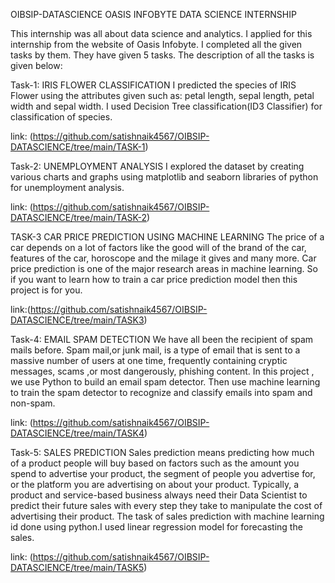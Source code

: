 OIBSIP-DATASCIENCE
OASIS INFOBYTE DATA SCIENCE INTERNSHIP

This internship was all about data science and analytics. I applied for this internship from the website of Oasis Infobyte. I completed all the given tasks by them. They have given 5 tasks. The description of all the tasks is given below:

Task-1: IRIS FLOWER CLASSIFICATION I predicted the species of IRIS Flower using the attributes given such as: petal length, sepal length, petal width and sepal width. I used Decision Tree classification(ID3 Classifier) for classification of species.

link: (https://github.com/satishnaik4567/OIBSIP-DATASCIENCE/tree/main/TASK-1)

Task-2: UNEMPLOYMENT ANALYSIS I explored the dataset by creating various charts and graphs using matplotlib and seaborn libraries of python for unemployment analysis.

link: (https://github.com/satishnaik4567/OIBSIP-DATASCIENCE/tree/main/TASK-2)

TASK-3 CAR PRICE PREDICTION USING MACHINE LEARNING The price of a car depends on a lot of factors like the good will of the brand of the car, features of the car, horoscope and the milage it gives and many more. Car price prediction is one of the major research areas in machine learning. So if you want to learn how to train a car price prediction model then this project is for you.

link:(https://github.com/satishnaik4567/OIBSIP-DATASCIENCE/tree/main/TASK3)

Task-4: EMAIL SPAM DETECTION We have all been the recipient of spam mails before. Spam mail,or junk mail, is a type of email that is sent to a massive number of users at one time, frequently containing cryptic messages, scams ,or most dangerously, phishing content. In this project , we use Python to build an email spam detector. Then use machine learning to train the spam detector to recognize and classify emails into spam and non-spam.

link: (https://github.com/satishnaik4567/OIBSIP-DATASCIENCE/tree/main/TASK4)

Task-5: SALES PREDICTION Sales prediction means predicting how much of a product people will buy based on factors such as the amount you spend to advertise your product, the segment of people you advertise for, or the platform you are advertising on about your product. Typically, a product and service-based business always need their Data Scientist to predict their future sales with every step they take to manipulate the cost of advertising their product. The task of sales prediction with machine learning id done using python.I used linear regression model for forecasting the sales.

link: (https://github.com/satishnaik4567/OIBSIP-DATASCIENCE/tree/main/TASK5)
